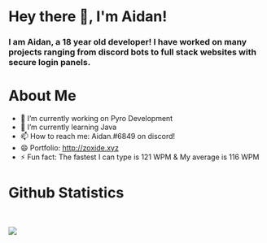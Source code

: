 # Hey there 👋, I'm Aidan!
### I am Aidan, a 18 year old developer! I have worked on many projects ranging from discord bots to full stack websites with secure login panels.

# About Me
- 🔭 I’m currently working on Pyro Development
- 🌱 I’m currently learning Java
- 📫 How to reach me: Aidan.#6849 on discord!
- 😄 Portfolio: http://zoxide.xyz
- ⚡ Fun fact: The fastest I can type is 121 WPM & My average is 116 WPM

# Github Statistics
<br>

<p align = "left">
  <img src = "https://github-readme-stats.vercel.app/api?username=zoxide&show_icons=true&count_private=true&theme=prussian&line_height=32">
</p>
